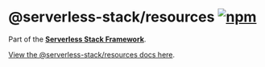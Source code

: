 # @serverless-stack/resources [![npm](https://img.shields.io/npm/v/@serverless-stack/resources.svg?style=flat-square)](https://www.npmjs.com/package/@serverless-stack/resources)

Part of the **[Serverless Stack Framework](https://github.com/serverless-stack/serverless-stack)**.

[View the @serverless-stack/resources docs here](https://docs.serverless-stack.com/packages/resources).
